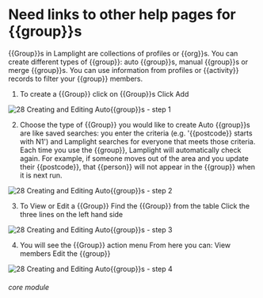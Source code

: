 # **Need links to other help pages for {{group}}s**

{{Group}}s in Lamplight are collections of profiles or {{org}}s. You can create different types of {{group}}: auto {{group}}s, manual {{group}}s or merge {{group}}s. You can use information from profiles or {{activity}} records to filter your {{group}} members.

1. To create a {{Group}} click on {{Group}}s
Click Add

![28 Creating and Editing Auto{{group}}s - step 1](28_Creating_and_Editing_Autolists_im_1.png)

2. Choose the type of {{Group}} you would like to create
Auto {{group}}s are like saved searches: you enter the criteria (e.g. &#039;{{postcode}} starts with N1&#039;) and Lamplight searches for everyone that meets those criteria. Each time you use the {{group}}, Lamplight will automatically check again. For example, if someone moves out of the area and you update their {{postcode}}, that {{person}} will not appear in the {{group}} when it is next run.

![28 Creating and Editing Auto{{group}}s - step 2](28_Creating_and_Editing_Autolists_im_2.png)

3. To View or Edit a {{Group}}
Find the {{Group}} from the table
Click the three lines on the left hand side

![28 Creating and Editing Auto{{group}}s - step 3](28_Creating_and_Editing_Autolists_im_3.png)

4. You will see the {{Group}} action menu
From here you can:
View members
Edit the {{group}}

![28 Creating and Editing Auto{{group}}s - step 4](28_Creating_and_Editing_Autolists_im_4.png)


###### core module